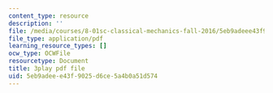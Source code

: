 ```yaml
---
content_type: resource
description: ''
file: /media/courses/8-01sc-classical-mechanics-fall-2016/5eb9adeee43f9025d6ce5a4b0a51d574_prCwfSiWuq0.pdf
file_type: application/pdf
learning_resource_types: []
ocw_type: OCWFile
resourcetype: Document
title: 3play pdf file
uid: 5eb9adee-e43f-9025-d6ce-5a4b0a51d574
---
```

